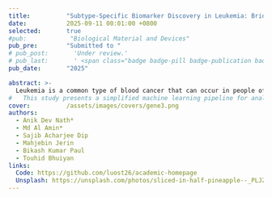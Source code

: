 ```yaml
---
title:          "Subtype-Specific Biomarker Discovery in Leukemia: Bridging Expression Profiling and Machine Learning"
date:           2025-09-11 00:01:00 +0800
selected:       true
#pub:            "Biological Material and Devices"
pub_pre:        "Submitted to "
# pub_post:       'Under review.'
# pub_last:       ' <span class="badge badge-pill badge-publication badge-success">Spotlight</span>'
pub_date:       "2025"

abstract: >-
  Leukemia is a common type of blood cancer that can occur in people of any age. Detecting it early and diagnosing it correctly are very important for successful treatment and better recovery. 
#   This study presents a simplified machine learning pipeline for analyzing leukemia cancer subtypes using high-dimensional gene expression data. Initially, variance-based filtering was applied to remove low-information genes, preserving discriminative features for better model performance. Univariate feature selection using ANOVA F-test identified the top 30 genes, followed by t-tests to detect differentially expressed genes (DEGs) for biomarker discovery. For leveraging balanced class weights to address subtype imbalance, machine learning models ware utilized to capture gene expression patterns. Experimental results showed strong performance, achieving 98% accuracy and 99% weighted F1-score for Support Vector Machine(SVM). This research project supports reliable leukemia subtype classification and biomarker discovery, advancing precision oncology.
cover:          /assets/images/covers/gene3.png
authors:
  - Anik Dev Nath*
  - Md Al Amin*
  - Sajib Acharjee Dip
  - Mahjebin Jerin
  - Bikash Kumar Paul
  - Touhid Bhuiyan
links:
  Code: https://github.com/luost26/academic-homepage
  Unsplash: https://unsplash.com/photos/sliced-in-half-pineapple--_PLJZmHZzk
---
```


